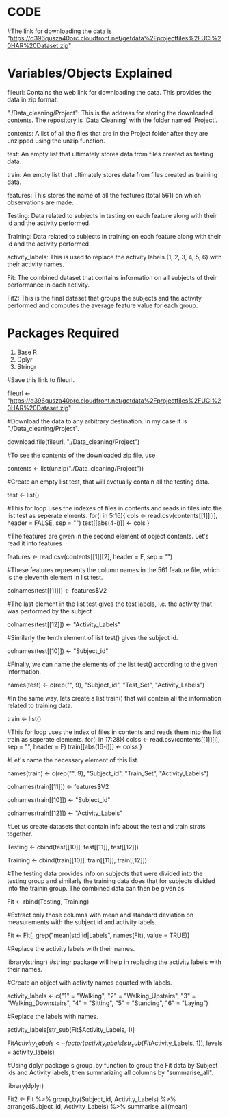 # CODE
#The link for downloading the data is "https://d396qusza40orc.cloudfront.net/getdata%2Fprojectfiles%2FUCI%20HAR%20Dataset.zip"

# Variables/Objects Explained
fileurl: Contains the web link for downloading the data. This provides the data in zip format. 

"./Data_cleaning/Project": This is the address for storing the downloaded contents. The repository is 'Data Cleaning' with the folder named 'Project'.

contents: A list of all the files that are in the Project folder after they are unzipped using the unzip function.

test: An empty list that ultimately stores data from files created as testing data.

train: An empty list that ultimately stores data from files created as training data.

features: This stores the name of all the features (total 561) on which observations are made.

Testing: Data related to subjects in testing on each feature along with their id and the activity performed.

Training: Data related to subjects in training on each feature along with their id and the activity performed.

activity_labels: This is used to replace the activity labels (1, 2, 3, 4, 5, 6) with their activity names.

Fit: The combined dataset that contains information on all subjects of their performance in each activity.

Fit2: This is the final dataset that groups the subjects and the activity performed and computes the average feature value for each group.

# Packages Required
1. Base R
2. Dplyr
3. Stringr

#Save this link to fileurl.

fileurl <- "https://d396qusza40orc.cloudfront.net/getdata%2Fprojectfiles%2FUCI%20HAR%20Dataset.zip"

#Download the data to any arbitrary destination. In my case it is "./Data_cleaning/Project".

download.file(fileurl, "./Data_cleaning/Project")

#To see the contents of the downloaded zip file, use

contents <- list(unzip("./Data_cleaning/Project"))

#Create an empty list test, that will evetually contain all the testing data.

test <- list()

#This for loop uses the indexes of files in contents and reads in files into the list test as seperate elments.
for(i in 5:16){
  cols <- read.csv(contents[[1]][i], header = FALSE, sep = "")
  test[[abs(4-i)]] <- cols
}

#The features are given in the second element of object contents. Let's read it into features

features <- read.csv(contents[[1]][2], header = F, sep = "")

#These features represents the column names in the 561 feature file, which is the eleventh element in list test.

colnames(test[[11]]) <- features$V2

#The last element in the list  test gives the test labels, i.e. the activity that was performed by the subject

colnames(test[[12]]) <- "Activity_Labels"

#Similarly the tenth element of list test() gives the subject id.

colnames(test[[10]]) <- "Subject_id"

#Finally, we can name the elements of the list test() according to the given information.

names(test) <- c(rep("", 9), "Subject_id", "Test_Set", "Activity_Labels")

#In the same way, lets create a list train() that will contain all the information related to training data.

train <- list()

#This for loop uses the index of files in contents and reads them into the list train as seperate elements.
for(i in 17:28){
colss <- read.csv(contents[[1]][i], sep = "", header = F)
  train[[abs(16-i)]] <- colss
}

#Let's name the necessary element of this list.

names(train) <- c(rep("", 9), "Subject_id", "Train_Set", "Activity_Labels")

colnames(train[[11]]) <- features$V2

colnames(train[[10]]) <- "Subject_id"

colnames(train[[12]]) <- "Activity_Labels"

#Let us create datasets that contain info about the test and train strats together.

Testing <- cbind(test[[10]], test[[11]], test[[12]])

Training <- cbind(train[[10]], train[[11]], train[[12]])

#The testing data provides info on subjects that were divided into the testing group and similarly the training data does that for subjects divided into the trainin 
group. The combined data can then be given as

Fit <- rbind(Testing, Training)

#Extract only those columns with mean and standard deviation on measurements with the subject id and activity labels.

Fit <- Fit[, grep("mean|std|id|Labels", names(Fit), value = TRUE)]

#Replace the activity labels with their names.

library(stringr)
#stringr package will help in replacing the activity labels with their names.

#Create an object with activity names equated with labels.

activity_labels <- c("1" = "Walking", "2" = "Walking_Upstairs", "3" = "Walking_Downstairs", "4" = "Sitting", "5" = "Standing", "6" = "Laying")

#Replace the labels with names.

activity_labels[str_sub(Fit$Activity_Labels, 1)]

Fit$Activity_Labels <- factor(activity_labels[str_sub(Fit$Activity_Labels, 1)], levels = activity_labels)

#Using dplyr package's group_by function to group the Fit data by Subject ids and Activity labels, then summarizing all columns by "summarise_all".

library(dplyr)

Fit2 <- Fit %>% group_by(Subject_id, Activity_Labels) %>% arrange(Subject_id, Activity_Labels) %>% summarise_all(mean)

